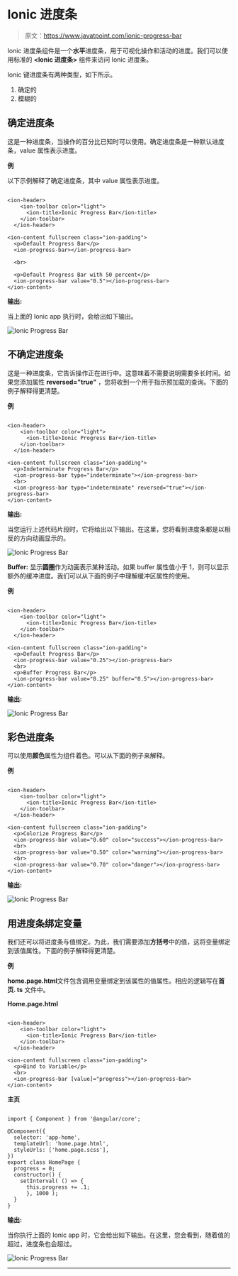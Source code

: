 # Ionic 进度条

> 原文：<https://www.javatpoint.com/ionic-progress-bar>

Ionic 进度条组件是一个**水平**进度条，用于可视化操作和活动的进度。我们可以使用标准的 **<Ionic 进度条>** 组件来访问 Ionic 进度条。

Ionic 键进度条有两种类型，如下所示。

1.  确定的
2.  模糊的

## 确定进度条

这是一种进度条，当操作的百分比已知时可以使用。确定进度条是一种默认进度条，value 属性表示进度。

**例**

以下示例解释了确定进度条，其中 value 属性表示进度。

```

<ion-header>
    <ion-toolbar color="light">
      <ion-title>Ionic Progress Bar</ion-title>
    </ion-toolbar>
  </ion-header>

<ion-content fullscreen class="ion-padding">
  <p>Default Progress Bar</p>
  <ion-progress-bar></ion-progress-bar>

  <br>

  <p>Default Progress Bar with 50 percent</p>
  <ion-progress-bar value="0.5"></ion-progress-bar>
</ion-content>

```

**输出:**

当上面的 Ionic app 执行时，会给出如下输出。

![Ionic Progress Bar](img/183bbd19ed399e55b28a87a4c5e99ba4.png)

## 不确定进度条

这是一种进度条，它告诉操作正在进行中。这意味着不需要说明需要多长时间。如果您添加属性 **reversed="true"** ，您将收到一个用于指示预加载的查询。下面的例子解释得更清楚。

**例**

```

<ion-header>
    <ion-toolbar color="light">
      <ion-title>Ionic Progress Bar</ion-title>
    </ion-toolbar>
  </ion-header>

<ion-content fullscreen class="ion-padding">
  <p>Indeterminate Progress Bar</p>
  <ion-progress-bar type="indeterminate"></ion-progress-bar>
  <br>
  <ion-progress-bar type="indeterminate" reversed="true"></ion-progress-bar>
</ion-content>

```

**输出:**

当您运行上述代码片段时，它将给出以下输出。在这里，您将看到进度条都是以相反的方向动画显示的。

![Ionic Progress Bar](img/2000928e2f25612a8e8743540278783a.png)

**Buffer:** 显示**圆圈**作为动画表示某种活动。如果 buffer 属性值小于 1，则可以显示额外的缓冲进度。我们可以从下面的例子中理解缓冲区属性的使用。

**例**

```

<ion-header>
    <ion-toolbar color="light">
      <ion-title>Ionic Progress Bar</ion-title>
    </ion-toolbar>
  </ion-header>

<ion-content fullscreen class="ion-padding">
  <p>Default Progress Bar</p>
  <ion-progress-bar value="0.25"></ion-progress-bar>
  <br>
  <p>Buffer Progress Bar</p>
  <ion-progress-bar value="0.25" buffer="0.5"></ion-progress-bar>
</ion-content>

```

**输出:**

![Ionic Progress Bar](img/52fdb48e973bef28f6789402a3971c8c.png)

## 彩色进度条

可以使用**颜色**属性为<ion-progress-bar>组件着色。可以从下面的例子来解释。</ion-progress-bar>

**例**

```

<ion-header>
    <ion-toolbar color="light">
      <ion-title>Ionic Progress Bar</ion-title>
    </ion-toolbar>
  </ion-header>

<ion-content fullscreen class="ion-padding">
  <p>Colorize Progress Bar</p>
  <ion-progress-bar value="0.60" color="success"></ion-progress-bar>
  <br>
  <ion-progress-bar value="0.50" color="warning"></ion-progress-bar>
  <br>
  <ion-progress-bar value="0.70" color="danger"></ion-progress-bar>
</ion-content>

```

**输出:**

![Ionic Progress Bar](img/e223ae2af366b0c8a3208d1a3f0b8e49.png)

## 用进度条绑定变量

我们还可以将进度条与值绑定。为此，我们需要添加**方括号**中的值，这将变量绑定到该值属性。下面的例子解释得更清楚。

**例**

**home.page.html**文件包含调用变量绑定到该属性的值属性。相应的逻辑写在**首页. ts** 文件中。

**Home.page.html**

```

<ion-header>
    <ion-toolbar color="light">
      <ion-title>Ionic Progress Bar</ion-title>
    </ion-toolbar>
  </ion-header>

<ion-content fullscreen class="ion-padding">
  <p>Bind to Variable</p>
  <br>
  <ion-progress-bar [value]="progress"></ion-progress-bar>
</ion-content>

```

**主页**

```

import { Component } from '@angular/core';

@Component({
  selector: 'app-home',
  templateUrl: 'home.page.html',
  styleUrls: ['home.page.scss'],
})
export class HomePage {
  progress = 0;
  constructor() {
    setInterval( () => {
      this.progress += .1;
      }, 1000 );
  }
}

```

**输出:**

当你执行上面的 Ionic app 时，它会给出如下输出。在这里，您会看到，随着值的超过，进度条也会超过。

![Ionic Progress Bar](img/6a69b00370f389fa57441e932fb29f1a.png)

* * *